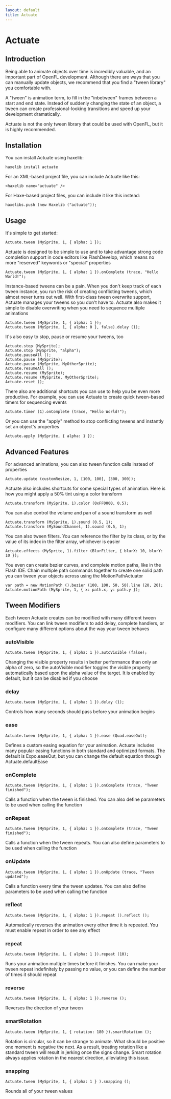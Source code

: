 ```yaml
---
layout: default
title: Actuate
---
```


# Actuate

## Introduction

Being able to animate objects over time is incredibly valuable, and an important part of OpenFL development. Although there are ways that you can manually update objects, we recommend that you find a "tween library" you comfortable with.

A "tween" is animation term, to fill in the "inbetween" frames between a start and end state. Instead of suddenly changing the state of an object, a tween can create professional-looking transitions and speed up your development dramatically.

Actuate is not the only tween library that could be used with OpenFL, but it is highly recommended.

## Installation

You can install Actuate using haxelib:

    haxelib install actuate

For an XML-based project file, you can include Actuate like this:

    <haxelib name="actuate" />

For Haxe-based project files, you can include it like this instead:

    haxelibs.push (new Haxelib ("actuate"));
    
## Usage

It's simple to get started:

	Actuate.tween (MySprite, 1, { alpha: 1 });

Actuate is designed to be simple to use and to take advantage strong code completion support in code editors like FlashDevelop, which means no more "reserved" keywords or "special" properties

	Actuate.tween (MySprite, 1, { alpha: 1 }).onComplete (trace, "Hello World!");

Instance-based tweens can be a pain. When you don't keep track of each tween instance, you run the risk of creating conflicting tweens, which almost never turns out well. With first-class tween overwrite support, Actuate manages your tweens so you don't have to. Actuate also makes it simple to disable overwriting when you need to sequence multiple animations

	Actuate.tween (MySprite, 1, { alpha: 1 });
	Actuate.tween (MySprite, 1, { alpha: 0 }, false).delay (1);

It's also easy to stop, pause or resume your tweens, too

	Actuate.stop (MySprite);
	Actuate.stop (MySprite, "alpha");
	Actuate.pauseAll ();
	Actuate.pause (MySprite);
	Actuate.pause (MySprite, MyOtherSprite);
	Actuate.resumeAll ();
	Actuate.resume (MySprite);
	Actuate.resume (MySprite, MyOtherSprite);
	Actuate.reset ();

There also are additional shortcuts you can use to help you be even more productive. For example, you can use Actuate to create quick tween-based timers for sequencing events

	Actuate.timer (1).onComplete (trace, "Hello World!");
	
Or you can use the "apply" method to stop conflicting tweens and instantly set an object's properties

	Actuate.apply (MySprite, { alpha: 1 });

## Advanced Features

For advanced animations, you can also tween function calls instead of properties

	Actuate.update (customResize, 1, [100, 100], [300, 300]);

Actuate also includes shortcuts for some special types of animation. Here is how you might apply a 50% tint using a color transform

	Actuate.transform (MySprite, 1).color (0xFF0000, 0.5);

You can also control the volume and pan of a sound transform as well

	Actuate.transform (MySprite, 1).sound (0.5, 1);
	Actuate.transform (MySoundChannel, 1).sound (0.5, 1);

You can also tween filters. You can reference the filter by its class, or by the value of its index in the filter array, whichever is easier

	Actuate.effects (MySprite, 1).filter (BlurFilter, { blurX: 10, blurY: 10 });

You even can create bezier curves, and complete motion paths, like in the Flash IDE. Chain multiple path commands together to create one solid path you can tween your objects across using the MotionPathActuator

	var path = new MotionPath ().bezier (100, 100, 50, 50).line (20, 20);
	Actuate.motionPath (MySprite, 1, { x: path.x, y: path.y });

## Tween Modifiers

Each tween Actuate creates can be modified with many different tween modifiers. You can link tween modifiers to add delay, complete handlers, or configure many different options about the way your tween behaves

### autoVisible

	Actuate.tween (MySprite, 1, { alpha: 1 }).autoVisible (false);

Changing the visible property results in better performance than only an alpha of zero, so the autoVisible modifier toggles the visible property automatically based upon the alpha value of the target. It is enabled by default, but it can be disabled if you choose

### delay

	Actuate.tween (MySprite, 1, { alpha: 1 }).delay (1);

Controls how many seconds should pass before your animation begins

### ease

	Actuate.tween (MySprite, 1, { alpha: 1 }).ease (Quad.easeOut);

Defines a custom easing equation for your animation. Actuate includes many popular easing functions in both standard and optimized formats. The default is Expo.easeOut, but you can change the default equation through Actuate.defaultEase

### onComplete

	Actuate.tween (MySprite, 1, { alpha: 1 }).onComplete (trace, "Tween finished");

Calls a function when the tween is finished. You can also define parameters to be used when calling the function

### onRepeat

	Actuate.tween (MySprite, 1, { alpha: 1 }).onComplete (trace, "Tween finished");

Calls a function when the tween repeats. You can also define parameters to be used when calling the function

### onUpdate

	Actuate.tween (MySprite, 1, { alpha: 1 }).onUpdate (trace, "Tween updated");

Calls a function every time the tween updates. You can also define parameters to be used when calling the function

### reflect

	Actuate.tween (MySprite, 1, { alpha: 1 }).repeat ().reflect ();

Automatically reverses the animation every other time it is repeated. You must enable repeat in order to see any effect

### repeat

	Actuate.tween (MySprite, 1, { alpha: 1 }).repeat (10);

Runs your animation multiple times before it finishes. You can make your tween repeat indefinitely by passing no value, or you can define the number of times it should repeat

### reverse

	Actuate.tween (MySprite, 1, { alpha: 1 }).reverse ();

Reverses the direction of your tween

### smartRotation

	Actuate.tween (MySprite, 1, { rotation: 180 }).smartRotation ();

Rotation is circular, so it can be strange to animate. What should be positive one moment is negative the next. As a result, treating rotation like a standard tween will result in jerking once the signs change. Smart rotation always applies rotation in the nearest direction, alleviating this issue.

### snapping

	Actuate.tween (MySprite, 1, { alpha: 1 } ).snapping ();

Rounds all of your tween values

